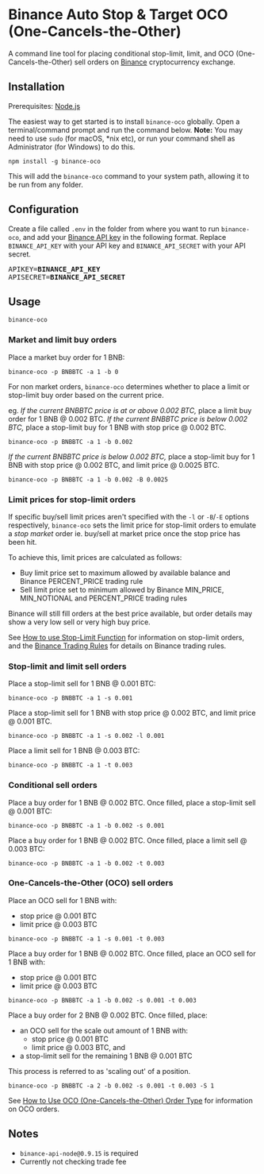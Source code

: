 # Binance Auto Stop & Target OCO (One-Cancels-the-Other)

A command line tool for placing conditional stop-limit, limit, and OCO (One-Cancels-the-Other) sell orders on [Binance](https://www.binance.com/?ref=17067303) cryptocurrency exchange.

## Installation

Prerequisites: [Node.js](https://nodejs.org/en/)

The easiest way to get started is to install `binance-oco` globally. Open a terminal/command prompt and run the command below.
**Note:** You may need to use `sudo` (for macOS, *nix etc), or run your command shell as Administrator (for Windows) to do this.
```
npm install -g binance-oco
```

This will add the `binance-oco` command to your system path, allowing it to be run from any folder.

## Configuration

Create a file called `.env` in the folder from where you want to run `binance-oco`, and add your [Binance API key](https://support.binance.com/hc/en-us/articles/360002502072-How-to-create-API) in the following format. Replace `BINANCE_API_KEY` with your API key and `BINANCE_API_SECRET` with your API secret.
<pre>
APIKEY=<b>BINANCE_API_KEY</b>
APISECRET=<b>BINANCE_API_SECRET</b>
</pre>

## Usage

```
binance-oco
```

### Market and limit buy orders

Place a market buy order for 1 BNB:
```
binance-oco -p BNBBTC -a 1 -b 0
```

For non market orders, `binance-oco` determines whether to place a limit or stop-limit buy order based on the current price.

eg. *If the current BNBBTC price is at or above 0.002 BTC,* place a limit buy order for 1 BNB @ 0.002 BTC. *If the current BNBBTC price is below 0.002 BTC,* place a stop-limit buy for 1 BNB with stop price @ 0.002 BTC.
```
binance-oco -p BNBBTC -a 1 -b 0.002
```

*If the current BNBBTC price is below 0.002 BTC,* place a stop-limit buy for 1 BNB with stop price @ 0.002 BTC, and limit price @ 0.0025 BTC.
```
binance-oco -p BNBBTC -a 1 -b 0.002 -B 0.0025
```

### Limit prices for stop-limit orders

If specific buy/sell limit prices aren't specified with the `-l` or `-B`/`-E` options respectively, `binance-oco` sets the limit price for stop-limit orders to emulate a *stop market* order ie. buy/sell at market price once the stop price has been hit.

To achieve this, limit prices are calculated as follows:
- Buy limit price set to maximum allowed by available balance and Binance PERCENT_PRICE trading rule
- Sell limit price set to minimum allowed by Binance MIN_PRICE, MIN_NOTIONAL and PERCENT_PRICE trading rules

Binance will still fill orders at the best price available, but order details may show a very low sell or very high buy price.

See [How to use Stop-Limit Function](https://support.binance.com/hc/en-us/articles/115003372072-How-to-use-Stop-Limit-Function) for information on stop-limit orders, and the [Binance Trading Rules](https://support.binance.com/hc/en-us/articles/115000594711-Trading-Rule) for details on Binance trading rules.

### Stop-limit and limit sell orders

Place a stop-limit sell for 1 BNB @ 0.001 BTC:
```
binance-oco -p BNBBTC -a 1 -s 0.001
```

Place a stop-limit sell for 1 BNB with stop price @ 0.002 BTC, and limit price @ 0.001 BTC.
```
binance-oco -p BNBBTC -a 1 -s 0.002 -l 0.001
```

Place a limit sell for 1 BNB @ 0.003 BTC:
```
binance-oco -p BNBBTC -a 1 -t 0.003
```

### Conditional sell orders

Place a buy order for 1 BNB @ 0.002 BTC. Once filled, place a stop-limit sell @ 0.001 BTC:
```
binance-oco -p BNBBTC -a 1 -b 0.002 -s 0.001
```

Place a buy order for 1 BNB @ 0.002 BTC. Once filled, place a limit sell @ 0.003 BTC:
```
binance-oco -p BNBBTC -a 1 -b 0.002 -t 0.003
```

### One-Cancels-the-Other (OCO) sell orders

Place an OCO sell for 1 BNB with:
- stop price @ 0.001 BTC
- limit price @ 0.003 BTC
```
binance-oco -p BNBBTC -a 1 -s 0.001 -t 0.003
```

Place a buy order for 1 BNB @ 0.002 BTC. Once filled, place an OCO sell for 1 BNB with:
- stop price @ 0.001 BTC
- limit price @ 0.003 BTC
```
binance-oco -p BNBBTC -a 1 -b 0.002 -s 0.001 -t 0.003
```

Place a buy order for 2 BNB @ 0.002 BTC. Once filled, place:
- an OCO sell for the scale out amount of 1 BNB with:
    - stop price @ 0.001 BTC
    - limit price @ 0.003 BTC, and
- a stop-limit sell for the remaining 1 BNB @ 0.001 BTC

This process is referred to as 'scaling out' of a position.
```
binance-oco -p BNBBTC -a 2 -b 0.002 -s 0.001 -t 0.003 -S 1
```

See [How to Use OCO (One-Cancels-the-Other) Order Type](https://www.binance.com/en/support/articles/360032605831) for information on OCO orders.



## Notes

- `binance-api-node@0.9.15` is required
- Currently not checking trade fee